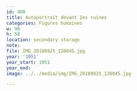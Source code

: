 ```yaml
---
id: 400
title: Autoportrait devant Ies ruines
categories: Figures humaines
w: 90
h: 50
location: secondary storage
note:
file: IMG_20180925_120045.jpg
year: '1951'
year_start: 1951
year_end:
image: ../../media/img/IMG_20180925_120045.jpg

---
```

